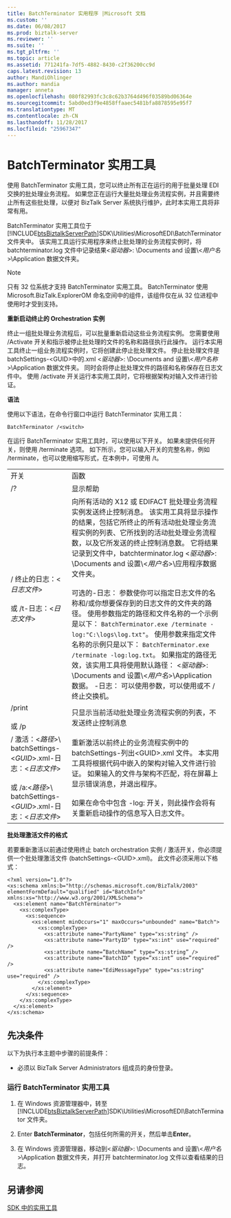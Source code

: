 ```yaml
---
title: BatchTerminator 实用程序 |Microsoft 文档
ms.custom: ''
ms.date: 06/08/2017
ms.prod: biztalk-server
ms.reviewer: ''
ms.suite: ''
ms.tgt_pltfrm: ''
ms.topic: article
ms.assetid: 771241fa-7df5-4882-8430-c2f36200cc9d
caps.latest.revision: 13
author: MandiOhlinger
ms.author: mandia
manager: anneta
ms.openlocfilehash: 080f82993fc3c8c62b3764d496f03589bd06364e
ms.sourcegitcommit: 5abd0ed3f9e4858ffaaec5481bfa8878595e95f7
ms.translationtype: MT
ms.contentlocale: zh-CN
ms.lasthandoff: 11/28/2017
ms.locfileid: "25967347"
---
```

# <a name="batchterminator-utility"></a>BatchTerminator 实用工具
使用 BatchTerminator 实用工具，您可以终止所有正在运行的用于批量处理 EDI 交换的批处理业务流程。 如果您正在运行大量批处理业务流程实例，并且需要终止所有这些批处理，以便对 BizTalk Server 系统执行维护，此时本实用工具将非常有用。  
  
 BatchTerminator 实用工具位于 [!INCLUDE[btsBiztalkServerPath](../includes/btsbiztalkserverpath-md.md)]SDK\Utilities\MicrosoftEDI\BatchTerminator 文件夹中。 该实用工具运行实用程序来终止批处理的业务流程实例时，将 batchterminator.log 文件中记录结果\<*驱动器*\>: \Documents and 设置\\<*用户名*\>\Application 数据文件夹。  
  
> [!NOTE]
>  只有 32 位系统才支持 BatchTerminator 实用工具。  BatchTerminator 使用 Microsoft.BizTalk.ExplorerOM 命名空间中的组件，该组件仅在从 32 位进程中使用时才受到支持。  
  
 **重新启动终止的 Orchestration 实例**  
  
 终止一组批处理业务流程后，可以批量重新启动这些业务流程实例。 您需要使用 /Activate 开关和指示被停止批处理的文件的名称和路径执行此操作。 运行本实用工具终止一组业务流程实例时，它将创建此停止批处理文件。 停止批处理文件是 batchSettings-\<GUID\>中的.xml \<*驱动器*\>: \Documents and 设置\\<*用户名称* \>\Application 数据文件夹。 同时会将停止批处理文件的路径和名称保存在日志文件中。 使用 /activate 开关运行本实用工具时，它将根据架构对输入文件进行验证。  
  
 **语法**  
  
 使用以下语法，在命令行窗口中运行 BatchTerminator 实用工具：  
  
```  
BatchTerminator /<switch>  
```  
  
 在运行 BatchTerminator 实用工具时，可以使用以下开关。 如果未提供任何开关，则使用 /terminate 选项。 如下所示，您可以输入开关的完整名称，例如 /terminate，也可以使用缩写形式，在本例中，可使用 /t。  
  
|||  
|-|-|  
|开关|函数|  
|/?|显示帮助|  
|/ 终止的日志：\<*日志文件*\><br /><br /> 或 /t-日志：\<*日志文件*\>|向所有活动的 X12 或 EDIFACT 批处理业务流程实例发送终止控制消息。 该实用工具将显示操作的结果，包括它所终止的所有活动批处理业务流程实例的列表、它所找到的活动批处理业务流程数，以及它所发送的终止控制消息数。 它将结果记录到文件中，batchterminator.log \<*驱动器*\>: \Documents and 设置\\<*用户名*\>\应用程序数据文件夹。<br /><br /> 可选的-日志： 参数使你可以指定日志文件的名称和/或你想要保存到的日志文件的文件夹的路径。 使用参数指定的路径和文件名称的一个示例是以下： `BatchTerminator.exe /terminate -log:"C:\logs\log.txt"`。 使用参数来指定文件名称的示例只是以下： `BatchTerminator.exe /terminate -log:log.txt`。 如果指定的路径无效，该实用工具将使用默认路径： \<*驱动器*\>: \Documents and 设置\\<*用户名*\>\Application 数据。 -日志： 可以使用参数，可以使用或不 / 终止交换机。|  
|/print<br /><br /> 或 /p|只显示当前活动批处理业务流程实例的列表，不发送终止控制消息|  
|/ 激活：\<*路径*\>\\<br />batchSettings-\<*GUID*\>.xml-日志：\<*日志文件*\><br /><br /> 或 /a:\<*路径*\>\\<br />batchSettings-\<*GUID*\>.xml-日志：\<*日志文件*\>|重新激活以前终止的业务流程实例中的 batchSettings-列出\<GUID\>.xml 文件。 本实用工具将根据代码中嵌入的架构对输入文件进行验证。 如果输入的文件与架构不匹配，将在屏幕上显示错误消息，并退出程序。<br /><br /> 如果在命令中包含 -log: 开关，则此操作会将有关重新启动操作的信息写入日志文件。|  
  
 **批处理激活文件的格式**  
  
 若要重新激活以前通过使用终止 batch orchestration 实例 / 激活开关，你必须提供一个批处理激活文件 (batchSettings-\<GUID\>.xml)。 此文件必须采用以下格式：  
  
```  
<?xml version="1.0"?>  
<xs:schema xmlns:b="http://schemas.microsoft.com/BizTalk/2003" elementFormDefault="qualified" id="BatchInfo" xmlns:xs="http://www.w3.org/2001/XMLSchema">  
  <xs:element name="BatchTerminator">  
    <xs:complexType>  
      <xs:sequence>  
        <xs:element minOccurs="1" maxOccurs="unbounded" name="Batch">  
          <xs:complexType>  
            <xs:attribute name="PartyName" type="xs:string" />  
            <xs:attribute name="PartyID" type="xs:int" use="required" />  
            <xs:attribute name=”BatchName” type=”xs:string” />  
            <xs:attribute name=”BatchID” type=”xs:int” use=”required” />  
            <xs:attribute name="EdiMessageType" type="xs:string" use="required" />  
          </xs:complexType>  
        </xs:element>  
      </xs:sequence>  
    </xs:complexType>  
  </xs:element>  
</xs:schema>  
```  
  
## <a name="prerequisites"></a>先决条件  
 以下为执行本主题中步骤的前提条件：  
  
-   必须以 BizTalk Server Administrators 组成员的身份登录。  
  
### <a name="to-run-the-batchterminator-utility"></a>运行 BatchTerminator 实用工具  
  
1.  在 Windows 资源管理器中，转至 [!INCLUDE[btsBiztalkServerPath](../includes/btsbiztalkserverpath-md.md)]SDK\Utilities\MicrosoftEDI\BatchTerminator 文件夹。  
  
2.  Enter **BatchTerminator**，包括任何所需的开关，然后单击**Enter**。  
  
3.  在 Windows 资源管理器，移动到\<*驱动器*\>: \Documents and 设置\\<*用户名*\>\Application 数据文件夹，并打开 batchterminator.log 文件以查看结果的日志。  
  
## <a name="see-also"></a>另请参阅  
 [SDK 中的实用工具](../core/utilities-in-the-sdk.md)